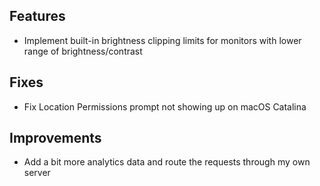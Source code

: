 ## Features

- Implement built-in brightness clipping limits for monitors with lower range of brightness/contrast

## Fixes

- Fix Location Permissions prompt not showing up on macOS Catalina

## Improvements

- Add a bit more analytics data and route the requests through my own server
